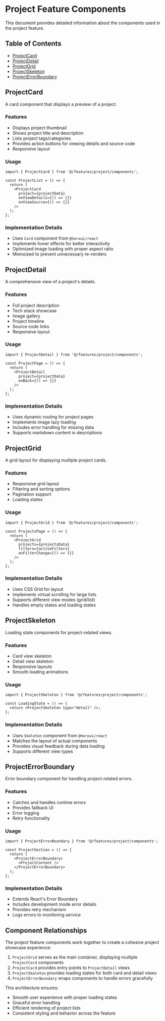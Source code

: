 # Project Feature Components

This document provides detailed information about the components used in the project feature.

## Table of Contents
- [ProjectCard](#projectcard)
- [ProjectDetail](#projectdetail)
- [ProjectGrid](#projectgrid)
- [ProjectSkeleton](#projectskeleton)
- [ProjectErrorBoundary](#projecterrorboundary)

## ProjectCard

A card component that displays a preview of a project.

### Features
- Displays project thumbnail
- Shows project title and description
- Lists project tags/categories
- Provides action buttons for viewing details and source code
- Responsive layout

### Usage
```tsx
import { ProjectCard } from '@/features/project/components';

const ProjectList = () => {
  return (
    <ProjectCard
      project={projectData}
      onViewDetails={() => {}}
      onViewSource={() => {}}
    />
  );
};
```

### Implementation Details
- Uses `Card` component from `@heroui/react`
- Implements hover effects for better interactivity
- Optimized image loading with proper aspect ratio
- Memoized to prevent unnecessary re-renders

## ProjectDetail

A comprehensive view of a project's details.

### Features
- Full project description
- Tech stack showcase
- Image gallery
- Project timeline
- Source code links
- Responsive layout

### Usage
```tsx
import { ProjectDetail } from '@/features/project/components';

const ProjectPage = () => {
  return (
    <ProjectDetail
      project={projectData}
      onBack={() => {}}
    />
  );
};
```

### Implementation Details
- Uses dynamic routing for project pages
- Implements image lazy loading
- Includes error handling for missing data
- Supports markdown content in descriptions

## ProjectGrid

A grid layout for displaying multiple project cards.

### Features
- Responsive grid layout
- Filtering and sorting options
- Pagination support
- Loading states

### Usage
```tsx
import { ProjectGrid } from '@/features/project/components';

const ProjectsPage = () => {
  return (
    <ProjectGrid
      projects={projectsData}
      filters={activeFilters}
      onFilterChange={() => {}}
    />
  );
};
```

### Implementation Details
- Uses CSS Grid for layout
- Implements virtual scrolling for large lists
- Supports different view modes (grid/list)
- Handles empty states and loading states

## ProjectSkeleton

Loading state components for project-related views.

### Features
- Card view skeleton
- Detail view skeleton
- Responsive layouts
- Smooth loading animations

### Usage
```tsx
import { ProjectSkeleton } from '@/features/project/components';

const LoadingState = () => {
  return <ProjectSkeleton type="detail" />;
};
```

### Implementation Details
- Uses `Skeleton` component from `@heroui/react`
- Matches the layout of actual components
- Provides visual feedback during data loading
- Supports different view types

## ProjectErrorBoundary

Error boundary component for handling project-related errors.

### Features
- Catches and handles runtime errors
- Provides fallback UI
- Error logging
- Retry functionality

### Usage
```tsx
import { ProjectErrorBoundary } from '@/features/project/components';

const ProjectSection = () => {
  return (
    <ProjectErrorBoundary>
      <ProjectContent />
    </ProjectErrorBoundary>
  );
};
```

### Implementation Details
- Extends React's Error Boundary
- Includes development mode error details
- Provides retry mechanism
- Logs errors to monitoring service

## Component Relationships

The project feature components work together to create a cohesive project showcase experience:

1. `ProjectGrid` serves as the main container, displaying multiple `ProjectCard` components
2. `ProjectCard` provides entry points to `ProjectDetail` views
3. `ProjectSkeleton` provides loading states for both card and detail views
4. `ProjectErrorBoundary` wraps components to handle errors gracefully

This architecture ensures:
- Smooth user experience with proper loading states
- Graceful error handling
- Efficient rendering of project lists
- Consistent styling and behavior across the feature 